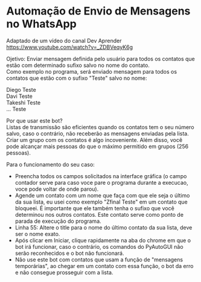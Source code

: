 # Automação de Envio de Mensagens no WhatsApp

Adaptado de um vídeo do canal Dev Aprender\
https://www.youtube.com/watch?v=_ZDBVeqyK6g

Ojetivo:
Enviar mensagem definida pelo usuário para todos os contatos que estão com determinado sufixo salvo no nome do contato.\
Como exemplo no programa, será enviado mensagem para todos os contatos que estão com o sufixo "Teste" salvo no nome:

Diego Teste\
Davi Teste\
Takeshi Teste\
... Teste

Por que usar este bot?\
Listas de transmissão são eficientes quando os contatos tem o seu número salvo, caso o contrário, não receberão as mensagens enviadas pela lista.\
Criar um grupo com os contatos é algo incoveniente. Além disso, você pode alcançar mais pessoas do que o máximo permitido em grupos (256 pessoas).

Para o funcionamento do seu caso:
+ Preencha todos os campos solicitados na interface gráfica (o campo contador serve para caso voce pare o programa durante a execucao, voce pode voltar de onde parou).
+ Agende um contato com um nome que faça com que ele seja o último da sua lista, eu usei como exemplo "Zfinal Teste" em um contato que bloqueei. É importante que ele também tenha o sufixo que você determinou nos outros contatos. Este contato serve como ponto de parada de execução do programa.
+ Linha 55: Altere o title para o nome do último contato da sua lista, deve ser o nome exato.
+ Após clicar em Iniciar, clique rapidamente na aba do chrome em que o bot irá funcionar, caso o contrário, os comandos do PyAutoGUI não serão reconhecidos e o bot não funcionará.
+ Não use este bot com contatos que usam a função de "mensagens temporárias", ao chegar em um contato com essa função, o bot da erro e não consegue prosseguir com a lista.
